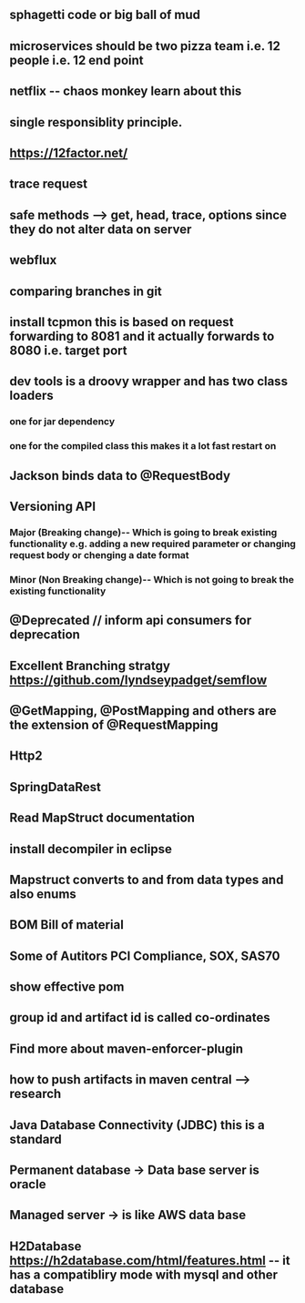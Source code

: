 ## sphagetti code or big ball of mud
## microservices should be two pizza team i.e. 12 people i.e. 12 end point
## netflix -- chaos monkey learn about this
## single responsiblity principle.
## https://12factor.net/
## trace request
## safe methods --> get, head, trace, options since they do not alter data on server
## webflux
## comparing branches in git
## install tcpmon this is based on request forwarding to 8081 and it actually forwards to 8080 i.e. target port
## dev tools is a droovy wrapper and has two class loaders
### one for jar dependency
### one for the compiled class this makes it a lot fast restart on
## Jackson binds data to @RequestBody
##  Versioning API
### Major (Breaking change)-- Which is going to break existing functionality e.g. adding a new required parameter or changing request body or chenging a date format
### Minor (Non Breaking change)-- Which is not going to break the existing functionality
## @Deprecated // inform api consumers for deprecation
## Excellent Branching stratgy https://github.com/lyndseypadget/semflow
## @GetMapping, @PostMapping and others are the extension of @RequestMapping
## Http2
## SpringDataRest
## Read MapStruct documentation
## install decompiler in eclipse
## Mapstruct converts to and from data types and also enums
## BOM Bill of material
## Some of Autitors PCI Compliance, SOX, SAS70
## show effective pom
## group id and artifact id is called co-ordinates
## Find more about maven-enforcer-plugin
## how to push artifacts in maven central --> research
## Java Database Connectivity (JDBC) this is a standard
## Permanent database -> Data base server is oracle
## Managed server -> is like AWS data base
## H2Database https://h2database.com/html/features.html -- it has a compatibliry mode with mysql and other database
